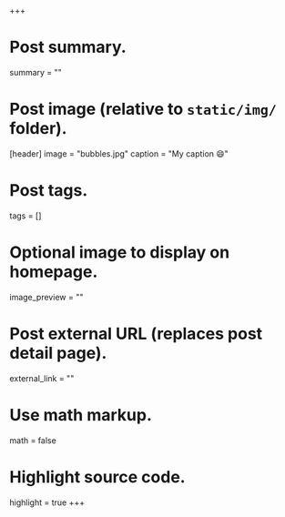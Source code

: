 +++
# Post summary.
summary = ""

# Post image (relative to `static/img/` folder).
[header]
image = "bubbles.jpg"
caption = "My caption :smile:"

# Post tags.
tags = []

# Optional image to display on homepage.
image_preview = ""

# Post external URL (replaces post detail page).
external_link = ""

# Use math markup.
math = false

# Highlight source code.
highlight = true
+++
